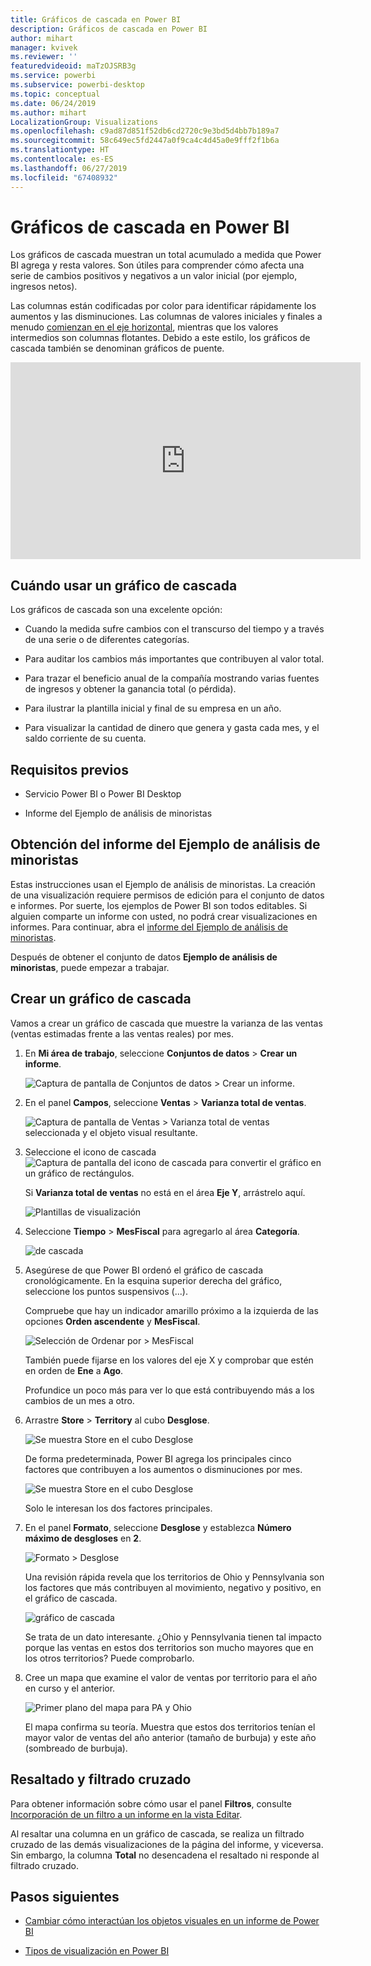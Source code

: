 ```yaml
---
title: Gráficos de cascada en Power BI
description: Gráficos de cascada en Power BI
author: mihart
manager: kvivek
ms.reviewer: ''
featuredvideoid: maTzOJSRB3g
ms.service: powerbi
ms.subservice: powerbi-desktop
ms.topic: conceptual
ms.date: 06/24/2019
ms.author: mihart
LocalizationGroup: Visualizations
ms.openlocfilehash: c9ad87d851f52db6cd2720c9e3bd5d4bb7b189a7
ms.sourcegitcommit: 58c649ec5fd2447a0f9ca4c4d45a0e9fff2f1b6a
ms.translationtype: HT
ms.contentlocale: es-ES
ms.lasthandoff: 06/27/2019
ms.locfileid: "67408932"
---
```

# <a name="waterfall-charts-in-power-bi"></a>Gráficos de cascada en Power BI

Los gráficos de cascada muestran un total acumulado a medida que Power BI agrega y resta valores. Son útiles para comprender cómo afecta una serie de cambios positivos y negativos a un valor inicial (por ejemplo, ingresos netos).

Las columnas están codificadas por color para identificar rápidamente los aumentos y las disminuciones. Las columnas de valores iniciales y finales a menudo [comienzan en el eje horizontal](https://support.office.com/article/Create-a-waterfall-chart-in-Office-2016-for-Windows-8de1ece4-ff21-4d37-acd7-546f5527f185#BKMK_Float "comienzan en el eje horizontal"), mientras que los valores intermedios son columnas flotantes. Debido a este estilo, los gráficos de cascada también se denominan gráficos de puente.

<iframe width="560" height="315" src="https://www.youtube.com/embed/qKRZPBnaUXM" frameborder="0" allow="autoplay; encrypted-media" allowfullscreen></iframe>

## <a name="when-to-use-a-waterfall-chart"></a>Cuándo usar un gráfico de cascada

Los gráficos de cascada son una excelente opción:

* Cuando la medida sufre cambios con el transcurso del tiempo y a través de una serie o de diferentes categorías.

* Para auditar los cambios más importantes que contribuyen al valor total.

* Para trazar el beneficio anual de la compañía mostrando varias fuentes de ingresos y obtener la ganancia total (o pérdida).

* Para ilustrar la plantilla inicial y final de su empresa en un año.

* Para visualizar la cantidad de dinero que genera y gasta cada mes, y el saldo corriente de su cuenta.

## <a name="prerequisites"></a>Requisitos previos

* Servicio Power BI o Power BI Desktop

* Informe del Ejemplo de análisis de minoristas

## <a name="get-the-retail-analysis-sample-report"></a>Obtención del informe del Ejemplo de análisis de minoristas

Estas instrucciones usan el Ejemplo de análisis de minoristas. La creación de una visualización requiere permisos de edición para el conjunto de datos e informes. Por suerte, los ejemplos de Power BI son todos editables. Si alguien comparte un informe con usted, no podrá crear visualizaciones en informes. Para continuar, abra el [informe del Ejemplo de análisis de minoristas](../sample-datasets.md).

Después de obtener el conjunto de datos **Ejemplo de análisis de minoristas**, puede empezar a trabajar.

## <a name="create-a-waterfall-chart"></a>Crear un gráfico de cascada

Vamos a crear un gráfico de cascada que muestre la varianza de las ventas (ventas estimadas frente a las ventas reales) por mes.

1. En **Mi área de trabajo**, seleccione **Conjuntos de datos** > **Crear un informe**.

    ![Captura de pantalla de Conjuntos de datos > Crear un informe.](media/power-bi-visualization-waterfall-charts/power-bi-create-a-report.png)

1. En el panel **Campos**, seleccione **Ventas** > **Varianza total de ventas**.

   ![Captura de pantalla de Ventas > Varianza total de ventas seleccionada y el objeto visual resultante.](media/power-bi-visualization-waterfall-charts/power-bi-first-value.png)

1. Seleccione el icono de cascada ![Captura de pantalla del icono de cascada](media/power-bi-visualization-waterfall-charts/power-bi-waterfall-icon.png) para convertir el gráfico en un gráfico de rectángulos.

    Si **Varianza total de ventas** no está en el área **Eje Y**, arrástrelo aquí.

    ![Plantillas de visualización](media/power-bi-visualization-waterfall-charts/convertwaterfall.png)

1. Seleccione **Tiempo** > **MesFiscal** para agregarlo al área **Categoría**.

    ![de cascada](media/power-bi-visualization-waterfall-charts/power-bi-waterfall.png)

1. Asegúrese de que Power BI ordenó el gráfico de cascada cronológicamente. En la esquina superior derecha del gráfico, seleccione los puntos suspensivos (...).

    Compruebe que hay un indicador amarillo próximo a la izquierda de las opciones **Orden ascendente** y **MesFiscal**.

    ![Selección de Ordenar por > MesFiscal](media/power-bi-visualization-waterfall-charts/power-bi-sort-by.png)

    También puede fijarse en los valores del eje X y comprobar que estén en orden de **Ene** a **Ago**.

    Profundice un poco más para ver lo que está contribuyendo más a los cambios de un mes a otro.

1. Arrastre **Store** > **Territory** al cubo **Desglose**.

    ![Se muestra Store en el cubo Desglose](media/power-bi-visualization-waterfall-charts/power-bi-waterfall-breakdown.png)

    De forma predeterminada, Power BI agrega los principales cinco factores que contribuyen a los aumentos o disminuciones por mes.

    ![Se muestra Store en el cubo Desglose](media/power-bi-visualization-waterfall-charts/power-bi-waterfall-breakdown-initial.png)

    Solo le interesan los dos factores principales.

1. En el panel **Formato**, seleccione **Desglose** y establezca **Número máximo de desgloses** en **2**.

    ![Formato > Desglose](media/power-bi-visualization-waterfall-charts/power-bi-waterfall-breakdown-maximum.png)

    Una revisión rápida revela que los territorios de Ohio y Pennsylvania son los factores que más contribuyen al movimiento, negativo y positivo, en el gráfico de cascada.

    ![gráfico de cascada](media/power-bi-visualization-waterfall-charts/power-bi-waterfall-axis.png)

    Se trata de un dato interesante. ¿Ohio y Pennsylvania tienen tal impacto porque las ventas en estos dos territorios son mucho mayores que en los otros territorios? Puede comprobarlo.

1. Cree un mapa que examine el valor de ventas por territorio para el año en curso y el anterior.

    ![Primer plano del mapa para PA y Ohio](media/power-bi-visualization-waterfall-charts/power-bi-map.png)

    El mapa confirma su teoría. Muestra que estos dos territorios tenían el mayor valor de ventas del año anterior (tamaño de burbuja) y este año (sombreado de burbuja).

## <a name="highlighting-and-cross-filtering"></a>Resaltado y filtrado cruzado

Para obtener información sobre cómo usar el panel **Filtros**, consulte [Incorporación de un filtro a un informe en la vista Editar](../power-bi-report-add-filter.md).

Al resaltar una columna en un gráfico de cascada, se realiza un filtrado cruzado de las demás visualizaciones de la página del informe, y viceversa. Sin embargo, la columna **Total** no desencadena el resaltado ni responde al filtrado cruzado.

## <a name="next-steps"></a>Pasos siguientes

* [Cambiar cómo interactúan los objetos visuales en un informe de Power BI](../service-reports-visual-interactions.md)

* [Tipos de visualización en Power BI](power-bi-visualization-types-for-reports-and-q-and-a.md)
